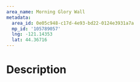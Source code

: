 ```yaml
---
area_name: Morning Glory Wall
metadata:
  area_id: 0e05c948-c17d-4e93-bd22-0124e3931a7a
  mp_id: '105789057'
  lng: -121.14353
  lat: 44.36716
---
```

# Description
